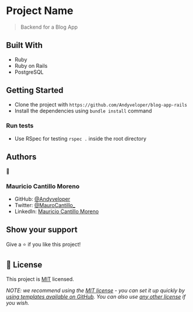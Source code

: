 # Project Name

> Backend for a Blog App

## Built With

- Ruby
- Ruby on Rails
- PostgreSQL

## Getting Started

- Clone the project with `https://github.com/Andyveloper/blog-app-rails`
- Install the dependencies using `bundle install` command

### Run tests

- Use RSpec for testing `rspec .` inside the root directory

## Authors

👤

### Mauricio Cantillo Moreno

- GitHub: [@Andyveloper](https://github.com/Andyveloper)
- Twitter: [@MauroCantillo\_](https://twitter.com/MauroCantillo_)
- LinkedIn: [Mauricio Cantillo Moreno](https://www.linkedin.com/in/mauricio-cantillo-moreno/)

## Show your support

Give a ⭐️ if you like this project!

## 📝 License

This project is [MIT](./LICENSE) licensed.

_NOTE: we recommend using the [MIT license](https://choosealicense.com/licenses/mit/) - you can set it up quickly by [using templates available on GitHub](https://docs.github.com/en/communities/setting-up-your-project-for-healthy-contributions/adding-a-license-to-a-repository). You can also use [any other license](https://choosealicense.com/licenses/) if you wish._
